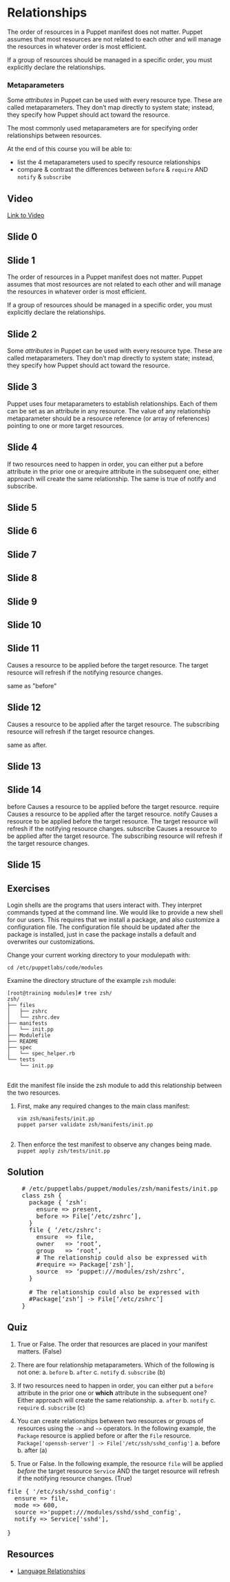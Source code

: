 # Relationships
The order of resources in a Puppet manifest does not matter. Puppet assumes that most resources are not related to each other and will manage the resources in whatever order is most efficient.

If a group of resources should be managed in a specific order, you must explicitly declare the relationships.

### Metaparameters
Some *attributes* in Puppet can be used with every resource type. These are called metaparameters. They don’t map directly to system state; instead, they specify how Puppet should act toward the resource.

The most commonly used metaparameters are for specifying order relationships between resources.

At the end of this course you will be able to:

* list the 4 metaparameters used to specify resource relationships
* compare & contrast the differences between `before` & `require` AND `notify` & `subscribe`

## Video ##
[Link to Video](http://linktovideo)

## Slide 0



## Slide 1

The order of resources in a Puppet manifest does not matter. Puppet assumes that most resources are not related to each other and will manage the resources in whatever order is most efficient.

If a group of resources should be managed in a specific order, you must explicitly declare the relationships.

## Slide 2

Some *attributes* in Puppet can be used with every resource type. These are called metaparameters. They don’t map directly to system state; instead, they specify how Puppet should act toward the resource.

## Slide 3

Puppet uses four metaparameters to establish relationships. Each of them can be set as an attribute in any resource. The value of any relationship metaparameter should be a resource reference (or array of references) pointing to one or more target resources.

## Slide 4

If two resources need to happen in order, you can either put a before attribute in the prior one or arequire attribute in the subsequent one; either approach will create the same relationship. The same is true of notify and subscribe.

## Slide 5



## Slide 6



## Slide 7



## Slide 8



## Slide 9



## Slide 10



## Slide 11

Causes a resource to be applied before the target resource. The target resource will refresh if the notifying resource changes.

same as "before"

## Slide 12

Causes a resource to be applied after the target resource. The subscribing resource will refresh if the target resource changes.

same as after.

## Slide 13



## Slide 14

before
Causes a resource to be applied before the target resource.
require
Causes a resource to be applied after the target resource.
notify
Causes a resource to be applied before the target resource. The target resource will refresh if the notifying resource changes.
subscribe
Causes a resource to be applied after the target resource. The subscribing resource will refresh if the target resource changes.

## Slide 15





## Exercises ##
Login shells are the programs that users interact with. They interpret commands typed at the command line. We would like to provide a new shell for our users. This requires that we install a package, and also customize a configuration file. The configuration file should be updated after the package is installed, just in case the package installs a default and overwrites our customizations.

Change your current working directory to your modulepath with:

`cd /etc/puppetlabs/code/modules`

Examine the directory structure of the example `zsh` module:

<pre><code>[root@training modules]# tree zsh/
zsh/
├── files
│   ├── zshrc
│   └── zshrc.dev
├── manifests
│   └── init.pp
├── Modulefile
├── README
├── spec
│   └── spec_helper.rb
└── tests
    └── init.pp
</code>
</pre>

Edit the manifest file inside the zsh module to add this relationship between the two resources.

1.  First, make any required changes to the main class manifest:

    <pre><code>vim zsh/manifests/init.pp
    puppet parser validate zsh/manifests/init.pp</code>
        </pre>

2.  Then enforce the test manifest to observe any changes being made. `puppet apply zsh/tests/init.pp`

## Solution ##
<pre>
    # /etc/puppetlabs/puppet/modules/zsh/manifests/init.pp
    class zsh {
      package { ‘zsh’:
        ensure => present,
        before => File[‘/etc/zshrc’],
      }
      file { ‘/etc/zshrc’:
        ensure  => file,
        owner   => ‘root’,
        group   => ‘root’,
        # The relationship could also be expressed with
        #require => Package['zsh'],
        source  => ‘puppet:///modules/zsh/zshrc’,
      }

      # The relationship could also be expressed with
      #Package[‘zsh’] -> File[‘/etc/zshrc’]
    }
</pre>

## Quiz ##
1. True or False. The order that resources are placed in your manifest matters. (False)

2. There are four relationship metaparameters. Which of the following is not one:
a. `before` b. `after` c. `notify` d. `subscribe` (b)

3. If two resources need to happen in order, you can either put a `before` attribute in the prior one or **which** attribute in the subsequent one? Either approach will create the same relationship.
a. `after` b. `notify` c. `require` d. `subscribe` (c)

4. You can create relationships between two resources or groups of resources using the `->` and `~>` operators. In the following example,  the `Package` resource is applied before or after the `File` resource.
`Package['openssh-server'] -> File['/etc/ssh/sshd_config']`
a. before b. after (a)

5. True or False. In the following example, the resource `file` will be applied *before* the target resource `Service` AND the target resource will refresh if the notifying resource changes. (True)

<pre>
file { '/etc/ssh/sshd_config':
  ensure => file,
  mode => 600,
  source =>'puppet:///modules/sshd/sshd_config',
  notify => Service['sshd'],

}
</pre>

## Resources ##
* [Language Relationships](http://docs.puppetlabs.com/puppet/2.7/reference/lang_relationships.html)    

